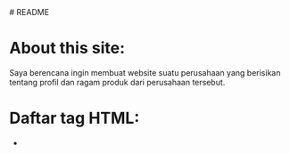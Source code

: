<head>
# README
</head>
<body>
<h1>About this site:</h1>
<p>Saya berencana ingin membuat website suatu perusahaan yang berisikan tentang profil dan ragam produk dari perusahaan tersebut.</p>

<h1>Daftar tag HTML:</h1>
<p>
<ul>
<li><title></li>
<li><head></li>
<li><body></li>
<li><p></li>
<li><table></li>  
<li><article></li>
<li><section></li>
</ul>
</p>

<h1>Daftar tag CSS:</h1>
<p>
<ul>
<li>background-image</li>
<li>padding</li>
<li>text-align</li>
<li>float</li>
<li>margin</li>
<li>position</li>
<li>overflow</li>
<li>border</li>
</ul>
</p>

<h1>About Me:</h1>

<p>Nama saya Rezdki Ari Wardhana, biasa dipanggil ari. Saya bergabung di Hacktiv8 karena saya tertarik untuk mempelajari ilmu programming dimana industri ini sedang berkembang pesat dan saya tertarik untuk menjadi bagian dari industri tersebut. Sebelumnya saya tidak memiliki background IT sama sekali dan semoga Hacktiv8 dapat membantu saya untuk menjadi seorang full stack developer handal.</p>

</body>
